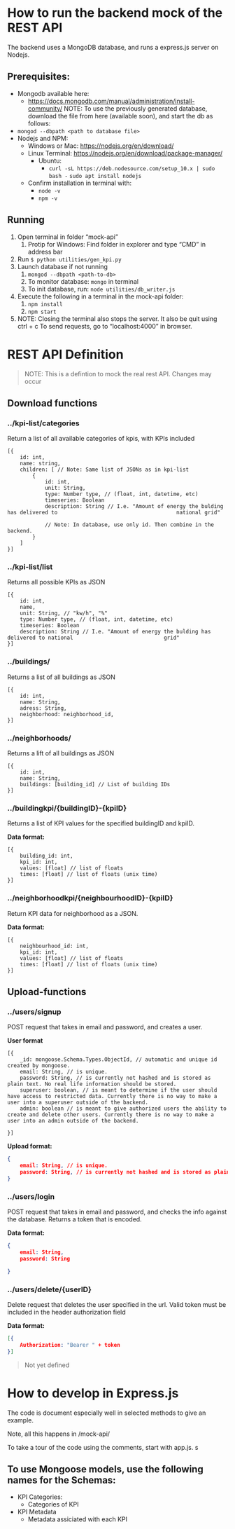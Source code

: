 # How to run the backend mock of the REST API

The backend uses a MongoDB database, and runs a express.js server on Nodejs. 

## Prerequisites: 
 - Mongodb available here: 
    - https://docs.mongodb.com/manual/administration/install-community/ 
      NOTE: To use the previously generated database, download the file from here (available soon), and start the db as follows:
  - ``` mongod --dbpath <path to database file>  ``` 
  - Nodejs and NPM:
    - Windows or Mac: https://nodejs.org/en/download/ 
    - Linux Terminal: https://nodejs.org/en/download/package-manager/ 
      - Ubuntu: 
        - ``` curl -sL https://deb.nodesource.com/setup_10.x | sudo bash - ``` 
         ``` sudo apt install nodejs ``` 
    - Confirm installation in terminal with:
      - ` node -v `
      - ` npm -v ` 

## Running 

1. Open terminal in folder “mock-api”
   1. Protip for Windows: Find folder in explorer and type “CMD” in address bar
2. Run `$ python utilities/gen_kpi.py`
2. Launch database if not running 
   1. ` mongod --dbpath <path-to-db>  ` 
   2. To monitor database: `mongo` in terminal
   3. To init database, run: `node utilities/db_writer.js`
3. Execute the following in a terminal in the mock-api folder:
   1.  ` npm install ` 
   2.  ` npm start ` 
4. NOTE: Closing the terminal also stops the server. It also be quit using ctrl + c 
   To send requests, go to “localhost:4000” in browser. 




# REST API Definition 

> NOTE: This is a defintion to mock the real rest API. Changes may occur 

## Download functions

### ../kpi-list/categories

Return a list of all available categories of kpis, with KPIs included 

``` JS
[{
    id: int,
    name: string, 
    children: [ // Note: Same list of JSONs as in kpi-list
        {
            id: int,
            unit: String,
            type: Number type, // (float, int, datetime, etc)
    		timeseries: Boolean 
            description: String // I.e. "Amount of energy the bulding has delivered to 										national grid" 
            
            // Note: In database, use only id. Then combine in the 				backend. 
        }
    ]
}]
```



### ../kpi-list/list

Returns all possible KPIs as JSON

``` JS
[{
    id: int,
    name, 
    unit: String, // "kw/h", "%" 
    type: Number type, // (float, int, datetime, etc)
    timeseries: Boolean 
    description: String // I.e. "Amount of energy the bulding has delivered to national 							grid" 
}]
```

 

### ../buildings/

Returns a list of all buildings as JSON

```JS
[{
    id: int,
    name: String, 
    adress: String, 
    neighborhood: neighborhood_id, 
}]
```



### ../neighborhoods/

Returns a lift of all buildings as JSON

```JS
[{
    id: int, 
    name: String, 
    buildings: [building_id] // List of building IDs 
}]
```



### ../buildingkpi/{buildingID}-{kpiID}
Returns a list of KPI values for the specified buildingID and kpiID.

**Data format:**

```{js}
[{
    building_id: int, 
    kpi_id: int, 
    values: [float] // list of floats
    times: [float] // list of floats (unix time)
}]
```



### ../neighborhoodkpi/{neighbourhoodID}-{kpiID}

Return KPI data for neighborhood as a JSON.

**Data format:**

```{js}
[{
    neighbourhood_id: int, 
    kpi_id: int, 
    values: [float] // list of floats
    times: [float] // list of floats (unix time)
}]
```




## Upload-functions


### ../users/signup

POST request that takes in email and password, and creates a user.

**User format**
``` JS
[{
    _id: mongoose.Schema.Types.ObjectId, // automatic and unique id created by mongoose.
    email: String, // is unique.
    password: String, // is currently not hashed and is stored as plain text. No real life information should be stored.
    superuser: boolean, // is meant to determine if the user should have access to restricted data. Currently there is no way to make a user into a superuser outside of the backend.
    admin: boolean // is meant to give authorized users the ability to create and delete other users. Currently there is no way to make a user into an admin outside of the backend. 

}]
```
**Upload format:**

``` json
{
    email: String, // is unique.
    password: String, // is currently not hashed and is stored as plain text. No real life information should be stored.
}
```


### ../users/login

POST request that takes in email and password, and checks the info against the database. Returns a token that is encoded.

**Data format:**

``` json
{
    email: String, 
    password: String 

}
```


### ../users/delete/{userID}

Delete request that deletes the user specified in the url. Valid token must be included in the header authorization field

**Data format:**

``` json
[{
    Authorization: "Bearer " + token 
}]
```



> Not yet defined 

# How to develop in Express.js

The code is document especially well in selected methods to give an example. 

Note, all this happens in /mock-api/ 

To take a tour of the code using the comments, start with app.js. s

## To use Mongoose models, use the following names for the Schemas: 
 - KPI Categories:
    - Categories of KPI 
 - KPI Metadata 
    - Metadata assiciated with each KPI 
 